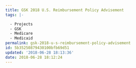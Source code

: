 ```yaml
---
title: GSK 2018 U.S. Reimbursement Policy Advisement
tags: |-

  - Projects
  - GSK
  - Medicare
  - Medicaid
permalink: gsk-2018-u-s-reimbursement-policy-advisement
id: 5b35250879430100bfb69d51
updated: '2018-06-28 18:13:36'
date: 2018-06-28 18:12:24
---
```

